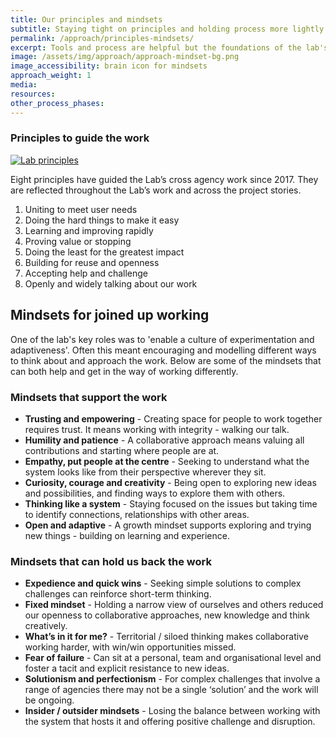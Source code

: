 ```yaml
---
title: Our principles and mindsets
subtitle: Staying tight on principles and holding process more lightly helped the team stay true to its purpose and enabled the team to adapt and iterate its approach.
permalink: /approach/principles-mindsets/
excerpt: Tools and process are helpful but the foundations of the lab's apporach have been the principles and mindsets that underpin its work.
image: /assets/img/approach/approach-mindset-bg.png
image_accessibility: brain icon for mindsets
approach_weight: 1
media:
resources:
other_process_phases:
---
```


### Principles to guide the work


[![Lab principles](/assets/imag/approach/Lab-approach.png)](/assets/assets/imag/approach/Lab-approach.png)


Eight principles have guided the Lab’s cross agency work since 2017. They are reflected throughout the Lab’s work and across the project stories.

1. Uniting to meet user needs
2. Doing the hard things to make it easy
3. Learning and improving rapidly
4. Proving value or stopping
5. Doing the least for the greatest impact
6. Building for reuse and openness
7. Accepting help and challenge
8. Openly and widely talking about our work

## Mindsets for joined up working

One of the lab's key roles was to 'enable a culture of experimentation and adaptiveness'. Often this meant encouraging and modelling different ways to think about and approach the work. Below are some of the mindsets that can both help and get in the way of working differently.

### Mindsets that support the work

* **Trusting and empowering** - Creating space for people to work together requires trust. It means working with integrity - walking our talk.  
* **Humility and patience** - A collaborative approach means valuing all contributions and starting where people are at.  
* **Empathy, put people at the centre** - Seeking to understand what the system looks like from their perspective wherever they sit.  
* **Curiosity, courage and creativity** - Being open to exploring new ideas and possibilities, and finding ways to explore them with others.
* **Thinking like a system** - Staying focused on the issues but taking time to identify connections, relationships with other areas.
* **Open and adaptive** - A growth mindset supports exploring and trying new things - building on learning and experience.

### Mindsets that can hold us back the work

* **Expedience and quick wins** - Seeking simple solutions to complex challenges can reinforce short-term thinking.  
* **Fixed mindset** - Holding a narrow view of ourselves and others reduced our openness to collaborative approaches, new knowledge and think creatively.  
* **What’s in it for me?** - Territorial / siloed thinking makes collaborative working harder, with win/win opportunities missed.  
* **Fear of failure** - Can sit at a personal, team and organisational level and foster a tacit and explicit resistance to new ideas.  
* **Solutionism and perfectionism** - For complex challenges that involve a range of agencies there may not be a single ‘solution’ and the work will be ongoing.
* **Insider / outsider mindsets** - Losing the balance between working with the system that hosts it and offering positive challenge and disruption.
